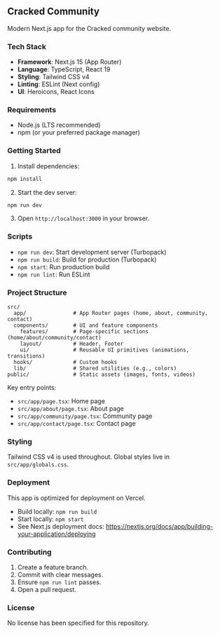 ## Cracked Community

Modern Next.js app for the Cracked community website.

### Tech Stack
- **Framework**: Next.js 15 (App Router)
- **Language**: TypeScript, React 19
- **Styling**: Tailwind CSS v4
- **Linting**: ESLint (Next config)
- **UI**: Heroicons, React Icons

### Requirements
- Node.js (LTS recommended)
- npm (or your preferred package manager)

### Getting Started
1. Install dependencies:
```bash
npm install
```
2. Start the dev server:
```bash
npm run dev
```
3. Open `http://localhost:3000` in your browser.

### Scripts
- `npm run dev`: Start development server (Turbopack)
- `npm run build`: Build for production (Turbopack)
- `npm start`: Run production build
- `npm run lint`: Run ESLint

### Project Structure
```text
src/
  app/               # App Router pages (home, about, community, contact)
  components/        # UI and feature components
    features/        # Page-specific sections (home/about/community/contact)
    layout/          # Header, Footer
    ui/              # Reusable UI primitives (animations, transitions)
  hooks/             # Custom hooks
  lib/               # Shared utilities (e.g., colors)
public/              # Static assets (images, fonts, videos)
```

Key entry points:
- `src/app/page.tsx`: Home page
- `src/app/about/page.tsx`: About page
- `src/app/community/page.tsx`: Community page
- `src/app/contact/page.tsx`: Contact page

### Styling
Tailwind CSS v4 is used throughout. Global styles live in `src/app/globals.css`.

### Deployment
This app is optimized for deployment on Vercel.
- Build locally: `npm run build`
- Start locally: `npm start`
- See Next.js deployment docs: https://nextjs.org/docs/app/building-your-application/deploying

### Contributing
1. Create a feature branch.
2. Commit with clear messages.
3. Ensure `npm run lint` passes.
4. Open a pull request.

### License
No license has been specified for this repository.
